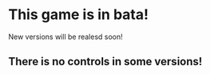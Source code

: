 # This game is in bata!
New versions will be realesd soon!
## There is no controls in some versions!
